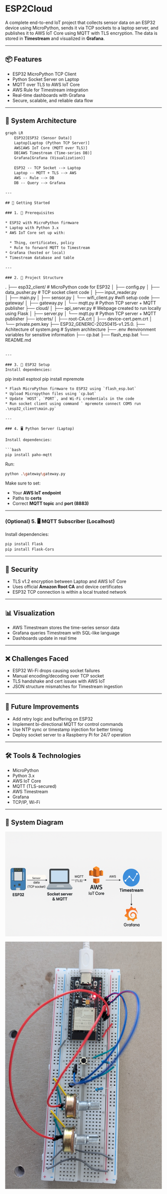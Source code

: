 # ESP2Cloud

A complete end-to-end IoT project that collects sensor data on an ESP32 device using MicroPython, sends it via TCP sockets to a laptop server, and publishes it to AWS IoT Core using MQTT with TLS encryption. The data is stored in **Timestream** and visualized in **Grafana**.

---

## 📦 Features

- ESP32 MicroPython TCP Client
- Python Socket Server on Laptop
- MQTT over TLS to AWS IoT Core
- AWS Rule for Timestream integration
- Real-time dashboards with Grafana
- Secure, scalable, and reliable data flow

---

## 🔧 System Architecture

```mermaid
graph LR
    ESP32[ESP32 (Sensor Data)]
    Laptop[Laptop (Python TCP Server)]
    AWS[AWS IoT Core (MQTT over TLS)]
    DB[AWS Timestream (Time-series DB)]
    Grafana[Grafana (Visualization)]

    ESP32 -- TCP Socket --> Laptop
    Laptop -- MQTT + TLS --> AWS
    AWS -- Rule --> DB
    DB -- Query --> Grafana

---

## 🚀 Getting Started

### 1. 🧠 Prerequisites

* ESP32 with MicroPython firmware
* Laptop with Python 3.x
* AWS IoT Core set up with:

  * Thing, certificates, policy
  * Rule to forward MQTT to Timestream
* Grafana (hosted or local)
* Timestream database and table

---

### 2. 🧱 Project Structure

```
.
├── esp32_client/ # MicroPython code for ESP32
│   ├── config.py
│   ├── data_pusher.py # TCP socket client code
│   ├── input_reader.py     
│   ├── main.py
│   ├── sensor.py
│   └── wifi_client.py #wifi setup code
├── gateway/
│   ├── gateway.py
│   └── mqtt.py    # Python TCP server + MQTT publisher
├── cloud/
│   ├── api_server.py # Webpage created to run locally using Flask
│   ├── server.py
│   └── mqtt.py    # Python TCP server + MQTT publisher
├── iotcerts/
│   ├── root-CA.crt
│   ├── device-cert.pem.crt
│   └── private.pem.key
├── ESP32_GENERIC-20250415-v1.25.0.
├── Achitecture of system.png               # System architecture
├── .env  #environment variables for sensitive information
├── cp.bat
├── flash_esp.bat
└── README.md
```

---

### 3. 📡 ESP32 Setup
Install dependencies:

```
pip install esptool
pip install mpremote
```
* Flash MicroPython firmware to ESP32 using `flash_esp.bat`
* Upload Micropython files using `cp.bat`
* Update `HOST`, `PORT`, and Wi-Fi credentials in the code
* Run socket client using command ` mpremote connect COM5 run .\esp32_client\main.py`

---

### 4. 🖥️ Python Server (Laptop)

Install dependencies:

```bash
pip install paho-mqtt
```

Run:

```bash
python .\gateway\gateway.py
```

Make sure to set:

* Your **AWS IoT endpoint**
* Paths to **certs**
* Correct **MQTT topic** and **port (8883)**
---
### (Optional) 5. 🖥️ MQTT Subscriber (Localhost) 
Install dependencies:

```bash
pip install Flask
pip install Flask-Cors
```
---

## 🔐 Security

* TLS v1.2 encryption between Laptop and AWS IoT Core
* Uses official **Amazon Root CA** and device certificates
* ESP32 TCP connection is within a local trusted network

---

## 📊 Visualization

* AWS Timestream stores the time-series sensor data
* Grafana queries Timestream with SQL-like language
* Dashboards update in real time

---

## ❌ Challenges Faced

* ESP32 Wi-Fi drops causing socket failures
* Manual encoding/decoding over TCP socket
* TLS handshake and cert issues with AWS IoT
* JSON structure mismatches for Timestream ingestion

---

## 🧠 Future Improvements

* Add retry logic and buffering on ESP32
* Implement bi-directional MQTT for control commands
* Use NTP sync or timestamp injection for better timing
* Deploy socket server to a Raspberry Pi for 24/7 operation

---

## 🛠 Tools & Technologies

* MicroPython
* Python 3.x
* AWS IoT Core
* MQTT (TLS-secured)
* AWS Timestream
* Grafana
* TCP/IP, Wi-Fi

---

## 📸 System Diagram

![System Architecture](<Achitecture of system.png>)

![Circuit Diagram](<circuit diagram.png>)

